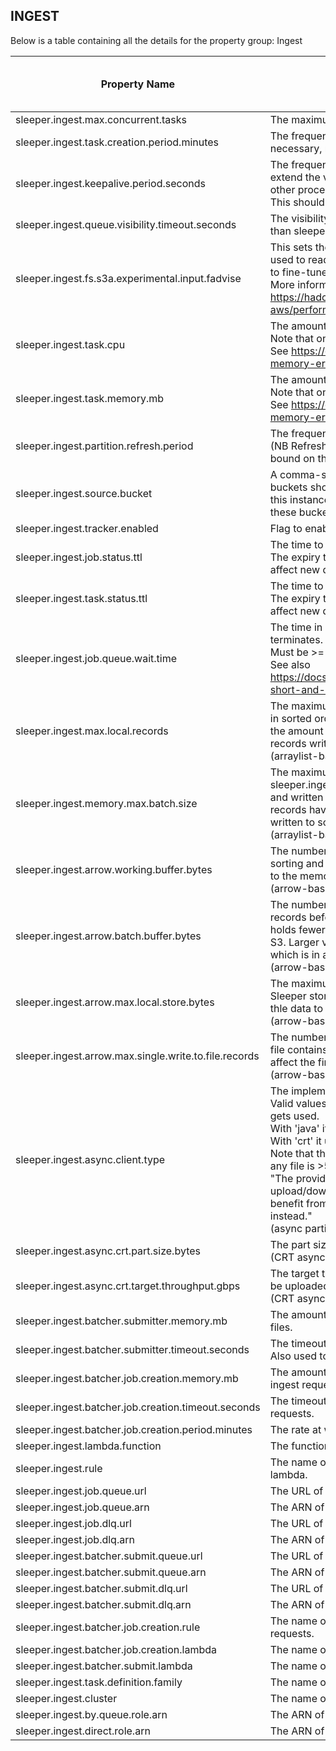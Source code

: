 ## INGEST

Below is a table containing all the details for the property group: Ingest

| Property Name                                         | Description                                                                                                                                                                                                                                                                                                                                                                                                                                                                                                                                                                                                                                                                                                                                                                                                      | Default Value | Run CdkDeploy When Changed |
|-------------------------------------------------------|------------------------------------------------------------------------------------------------------------------------------------------------------------------------------------------------------------------------------------------------------------------------------------------------------------------------------------------------------------------------------------------------------------------------------------------------------------------------------------------------------------------------------------------------------------------------------------------------------------------------------------------------------------------------------------------------------------------------------------------------------------------------------------------------------------------|---------------|----------------------------|
| sleeper.ingest.max.concurrent.tasks                   | The maximum number of concurrent ECS tasks to run.                                                                                                                                                                                                                                                                                                                                                                                                                                                                                                                                                                                                                                                                                                                                                               | 200           | false                      |
| sleeper.ingest.task.creation.period.minutes           | The frequency in minutes with which an EventBridge rule runs to trigger a lambda that, if necessary, runs more ECS tasks to perform ingest jobs.                                                                                                                                                                                                                                                                                                                                                                                                                                                                                                                                                                                                                                                                 | 1             | true                       |
| sleeper.ingest.keepalive.period.seconds               | The frequency, in seconds, with which change message visibility requests are sent to extend the visibility of messages on the ingest queue so that they are not processed by other processes.<br>This should be less than the value of sleeper.ingest.queue.visibility.timeout.seconds.                                                                                                                                                                                                                                                                                                                                                                                                                                                                                                                          | 300           | false                      |
| sleeper.ingest.queue.visibility.timeout.seconds       | The visibility timeout in seconds for the standard ingest job queue. This should be greater than sleeper.ingest.keepalive.period.seconds.                                                                                                                                                                                                                                                                                                                                                                                                                                                                                                                                                                                                                                                                        | 900           | true                       |
| sleeper.ingest.fs.s3a.experimental.input.fadvise      | This sets the value of fs.s3a.experimental.input.fadvise on the Hadoop configuration used to read and write files to and from S3 in ingest jobs. Changing this value allows you to fine-tune how files are read. Possible values are "normal", "sequential" and "random". More information is available here:<br>https://hadoop.apache.org/docs/current/hadoop-aws/tools/hadoop-aws/performance.html#fadvise.                                                                                                                                                                                                                                                                                                                                                                                                    | sequential    | false                      |
| sleeper.ingest.task.cpu                               | The amount of CPU used by Fargate tasks that perform ingest jobs.<br>Note that only certain combinations of CPU and memory are valid.<br>See https://docs.aws.amazon.com/AmazonECS/latest/developerguide/task-cpu-memory-error.html for valid options.                                                                                                                                                                                                                                                                                                                                                                                                                                                                                                                                                           | 2048          | true                       |
| sleeper.ingest.task.memory.mb                         | The amount of memory in MB used by Fargate tasks that perform ingest jobs.<br>Note that only certain combinations of CPU and memory are valid.<br>See https://docs.aws.amazon.com/AmazonECS/latest/developerguide/task-cpu-memory-error.html for valid options.                                                                                                                                                                                                                                                                                                                                                                                                                                                                                                                                                  | 4096          | true                       |
| sleeper.ingest.partition.refresh.period               | The frequency in seconds with which ingest tasks refresh their view of the partitions.<br>(NB Refreshes only happen once a batch of data has been written so this is a lower bound on the refresh frequency.)                                                                                                                                                                                                                                                                                                                                                                                                                                                                                                                                                                                                    | 120           | false                      |
| sleeper.ingest.source.bucket                          | A comma-separated list of buckets that contain files to be ingested via ingest jobs. The buckets should already exist, i.e. they will not be created as part of the cdk deployment of this instance of Sleeper. The ingest and bulk import stacks will be given read access to these buckets so that they can consume data from them.                                                                                                                                                                                                                                                                                                                                                                                                                                                                            |               | true                       |
| sleeper.ingest.tracker.enabled                        | Flag to enable/disable storage of tracking information for ingest jobs and tasks.                                                                                                                                                                                                                                                                                                                                                                                                                                                                                                                                                                                                                                                                                                                                | true          | true                       |
| sleeper.ingest.job.status.ttl                         | The time to live in seconds for ingest job updates in the job tracker. Default is 1 week.<br>The expiry time is fixed when an update is saved to the store, so changing this will only affect new data.                                                                                                                                                                                                                                                                                                                                                                                                                                                                                                                                                                                                          | 604800        | false                      |
| sleeper.ingest.task.status.ttl                        | The time to live in seconds for ingest task updates in the job tracker. Default is 1 week.<br>The expiry time is fixed when an update is saved to the store, so changing this will only affect new data.                                                                                                                                                                                                                                                                                                                                                                                                                                                                                                                                                                                                         | 604800        | false                      |
| sleeper.ingest.job.queue.wait.time                    | The time in seconds to wait for ingest jobs to appear on the queue before an ingest task terminates.<br>Must be >= 0 and <= 20.<br>See also https://docs.aws.amazon.com/AWSSimpleQueueService/latest/SQSDeveloperGuide/sqs-short-and-long-polling.html                                                                                                                                                                                                                                                                                                                                                                                                                                                                                                                                                           | 20            | false                      |
| sleeper.ingest.max.local.records                      | The maximum number of records written to local file in an ingest job. (Records are written in sorted order to local disk before being uploaded to S3. Increasing this value increases the amount of time before data is visible in the system, but increases the number of records written to S3 in a batch, therefore reducing costs.)<br>(arraylist-based ingest only)                                                                                                                                                                                                                                                                                                                                                                                                                                         | 100000000     | false                      |
| sleeper.ingest.memory.max.batch.size                  | The maximum number of records to read into memory in an ingest job. (Up to sleeper.ingest.memory.max.batch.size records are read into memory before being sorted and written to disk. This process is repeated until sleeper.ingest.max.local.records records have been written to local files. Then the sorted files and merged and the data is written to sorted files in S3.)<br>(arraylist-based ingest only)                                                                                                                                                                                                                                                                                                                                                                                                | 1000000       | false                      |
| sleeper.ingest.arrow.working.buffer.bytes             | The number of bytes to allocate to the Arrow working buffer. This buffer is used for sorting and other sundry activities. Note that this is off-heap memory, which is in addition to the memory assigned to the JVM.<br>(arrow-based ingest only) [256MB]                                                                                                                                                                                                                                                                                                                                                                                                                                                                                                                                                        | 268435456     | false                      |
| sleeper.ingest.arrow.batch.buffer.bytes               | The number of bytes to allocate to the Arrow batch buffer, which is used to hold the records before they are written to local disk. A larger value means that the local disk holds fewer, larger files, which are more efficient to merge together during an upload to S3. Larger values may require a larger working buffer. Note that this is off-heap memory, which is in addition to the memory assigned to the JVM.<br>(arrow-based ingest only) [1GB]                                                                                                                                                                                                                                                                                                                                                      | 1073741824    | false                      |
| sleeper.ingest.arrow.max.local.store.bytes            | The maximum number of bytes to store on the local disk before uploading to the main Sleeper store. A larger value reduces the number of S3 PUTs that are required to upload thle data to S3 and results in fewer files per partition.<br>(arrow-based ingest only) [2GB]                                                                                                                                                                                                                                                                                                                                                                                                                                                                                                                                         | 2147483648    | false                      |
| sleeper.ingest.arrow.max.single.write.to.file.records | The number of records to write at once into an Arrow file in the local store. A single Arrow file contains many of these micro-batches and so this parameter does not significantly affect the final size of the Arrow file. Larger values may require a larger working buffer.<br>(arrow-based ingest only) [1K]                                                                                                                                                                                                                                                                                                                                                                                                                                                                                                | 1024          | false                      |
| sleeper.ingest.async.client.type                      | The implementation of the async S3 client to use for upload during ingest.<br>Valid values are 'java' or 'crt'. This determines the implementation of S3AsyncClient that gets used.<br>With 'java' it makes a single PutObject request for each file.<br>With 'crt' it uses the AWS Common Runtime (CRT) to make multipart uploads.<br>Note that the CRT option is recommended. Using the Java option may cause failures if any file is >5GB in size, and will lead to the following warning:<br>"The provided S3AsyncClient is not an instance of S3CrtAsyncClient, and thus multipart upload/download feature is not enabled and resumable file upload is not supported. To benefit from maximum throughput, consider using S3AsyncClient.crtBuilder().build() instead."<br>(async partition file writer only) | crt           | false                      |
| sleeper.ingest.async.crt.part.size.bytes              | The part size in bytes to use for multipart uploads.<br>(CRT async ingest only) [128MB]                                                                                                                                                                                                                                                                                                                                                                                                                                                                                                                                                                                                                                                                                                                          | 134217728     | false                      |
| sleeper.ingest.async.crt.target.throughput.gbps       | The target throughput for multipart uploads, in GB/s. Determines how many parts should be uploaded simultaneously.<br>(CRT async ingest only)                                                                                                                                                                                                                                                                                                                                                                                                                                                                                                                                                                                                                                                                    | 10            | false                      |
| sleeper.ingest.batcher.submitter.memory.mb            | The amount of memory in MB for the lambda that receives submitted requests to ingest files.                                                                                                                                                                                                                                                                                                                                                                                                                                                                                                                                                                                                                                                                                                                      | 1024          | true                       |
| sleeper.ingest.batcher.submitter.timeout.seconds      | The timeout in seconds for the lambda that receives submitted requests to ingest files. Also used to define the visibility timeout for the batcher submit queue.                                                                                                                                                                                                                                                                                                                                                                                                                                                                                                                                                                                                                                                 | 20            | true                       |
| sleeper.ingest.batcher.job.creation.memory.mb         | The amount of memory in MB for the lambda that creates ingest jobs from submitted file ingest requests.                                                                                                                                                                                                                                                                                                                                                                                                                                                                                                                                                                                                                                                                                                          | 1024          | true                       |
| sleeper.ingest.batcher.job.creation.timeout.seconds   | The timeout in seconds for the lambda that creates ingest jobs from submitted file ingest requests.                                                                                                                                                                                                                                                                                                                                                                                                                                                                                                                                                                                                                                                                                                              | 900           | true                       |
| sleeper.ingest.batcher.job.creation.period.minutes    | The rate at which the ingest batcher job creation lambda runs (in minutes, must be >=1).                                                                                                                                                                                                                                                                                                                                                                                                                                                                                                                                                                                                                                                                                                                         | 1             | true                       |
| sleeper.ingest.lambda.function                        | The function name of the ingest task creator lambda.                                                                                                                                                                                                                                                                                                                                                                                                                                                                                                                                                                                                                                                                                                                                                             |               | true                       |
| sleeper.ingest.rule                                   | The name of the CloudWatch rule that periodically triggers the ingest task creator lambda.                                                                                                                                                                                                                                                                                                                                                                                                                                                                                                                                                                                                                                                                                                                       |               | true                       |
| sleeper.ingest.job.queue.url                          | The URL of the queue for ingest jobs.                                                                                                                                                                                                                                                                                                                                                                                                                                                                                                                                                                                                                                                                                                                                                                            |               | true                       |
| sleeper.ingest.job.queue.arn                          | The ARN of the queue for ingest jobs.                                                                                                                                                                                                                                                                                                                                                                                                                                                                                                                                                                                                                                                                                                                                                                            |               | true                       |
| sleeper.ingest.job.dlq.url                            | The URL of the dead letter queue for ingest jobs.                                                                                                                                                                                                                                                                                                                                                                                                                                                                                                                                                                                                                                                                                                                                                                |               | true                       |
| sleeper.ingest.job.dlq.arn                            | The ARN of the dead letter queue for ingest jobs.                                                                                                                                                                                                                                                                                                                                                                                                                                                                                                                                                                                                                                                                                                                                                                |               | true                       |
| sleeper.ingest.batcher.submit.queue.url               | The URL of the queue for ingest batcher file submission.                                                                                                                                                                                                                                                                                                                                                                                                                                                                                                                                                                                                                                                                                                                                                         |               | true                       |
| sleeper.ingest.batcher.submit.queue.arn               | The ARN of the queue for ingest batcher file submission.                                                                                                                                                                                                                                                                                                                                                                                                                                                                                                                                                                                                                                                                                                                                                         |               | true                       |
| sleeper.ingest.batcher.submit.dlq.url                 | The URL of the dead letter queue for ingest batcher file submission.                                                                                                                                                                                                                                                                                                                                                                                                                                                                                                                                                                                                                                                                                                                                             |               | true                       |
| sleeper.ingest.batcher.submit.dlq.arn                 | The ARN of the dead letter queue for ingest batcher file submission.                                                                                                                                                                                                                                                                                                                                                                                                                                                                                                                                                                                                                                                                                                                                             |               | true                       |
| sleeper.ingest.batcher.job.creation.rule              | The name of the CloudWatch rule to trigger the batcher to create jobs from file ingest requests.                                                                                                                                                                                                                                                                                                                                                                                                                                                                                                                                                                                                                                                                                                                 |               | true                       |
| sleeper.ingest.batcher.job.creation.lambda            | The name of the ingest batcher Lambda to create jobs from file ingest requests.                                                                                                                                                                                                                                                                                                                                                                                                                                                                                                                                                                                                                                                                                                                                  |               | true                       |
| sleeper.ingest.batcher.submit.lambda                  | The name of the ingest batcher Lambda to submit file ingest requests.                                                                                                                                                                                                                                                                                                                                                                                                                                                                                                                                                                                                                                                                                                                                            |               | true                       |
| sleeper.ingest.task.definition.family                 | The name of the family of task definitions used for ingest tasks.                                                                                                                                                                                                                                                                                                                                                                                                                                                                                                                                                                                                                                                                                                                                                |               | true                       |
| sleeper.ingest.cluster                                | The name of the cluster used for ingest.                                                                                                                                                                                                                                                                                                                                                                                                                                                                                                                                                                                                                                                                                                                                                                         |               | true                       |
| sleeper.ingest.by.queue.role.arn                      | The ARN of a role that has permissions to perform an ingest by queue for the instance.                                                                                                                                                                                                                                                                                                                                                                                                                                                                                                                                                                                                                                                                                                                           |               | true                       |
| sleeper.ingest.direct.role.arn                        | The ARN of a role that has permissions to perform a direct ingest for the instance.                                                                                                                                                                                                                                                                                                                                                                                                                                                                                                                                                                                                                                                                                                                              |               | true                       |
